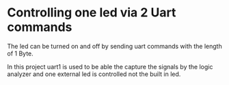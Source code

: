 # Controlling one led via 2 Uart commands



The led can be turned on and off by sending uart commands with the length of 1 Byte. 



In this project uart1 is used to be able the capture the signals by the logic analyzer and one external led is controlled not the built in led.



